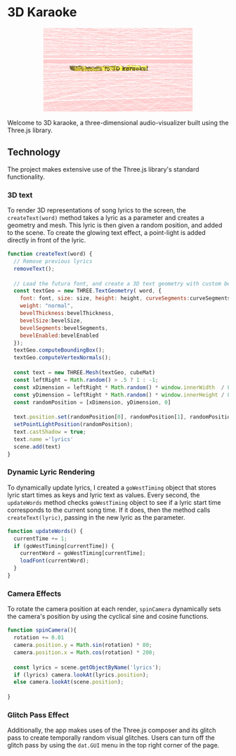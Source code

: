 # 3D Karaoke

<p align="center">
  <img src="./images/welcome_text.png" alt="welcome text" width="340" height="190">
</p>

Welcome to 3D karaoke, a three-dimensional audio-visualizer built using
the Three.js library.

## Technology
The project makes extensive use of the Three.js library's standard functionality.

### 3D text
To render 3D representations of song lyrics to the screen, the `createText(word)` method takes a
lyric as a parameter and creates a geometry and mesh. This lyric is then given a random position, and added to the scene.
To create the glowing text effect, a point-light is added directly in front of the lyric.

  ```javascript
  function createText(word) {
    // Remove previous lyrics
    removeText();

    // Load the futura font, and create a 3D text geometry with custom bevel measurements.
    const textGeo = new THREE.TextGeometry( word, {
      font: font, size: size, height: height, curveSegments:curveSegments,
      weight: "normal",
      bevelThickness:bevelThickness,
      bevelSize:bevelSize,
      bevelSegments:bevelSegments,
      bevelEnabled:bevelEnabled
    });
    textGeo.computeBoundingBox();
    textGeo.computeVertexNormals();

    const text = new THREE.Mesh(textGeo, cubeMat)
    const leftRight = Math.random() > .5 ? 1 : -1;
    const xDimension = leftRight * Math.random() * window.innerWidth  / 8;
    const yDimension = leftRight * Math.random() * window.innerHeight / 8;
    const randomPosition = [xDimension, yDimension, 0]

    text.position.set(randomPosition[0], randomPosition[1], randomPosition[2])
    setPointLightPosition(randomPosition);
    text.castShadow = true;
    text.name ='lyrics'
    scene.add(text)
  }
  ```

### Dynamic Lyric Rendering
To dynamically update lyrics, I created a `goWestTiming` object that stores lyric start times as keys and lyric text as values. Every second, the `updateWords` method checks `goWestTiming` object to see if a lyric start time
corresponds to the current song time. If it does, then the method calls `createText(lyric)`, passing in the new lyric as the parameter.

```javascript
function updateWords() {
  currentTime += 1;
  if (goWestTiming[currentTime]) {
    currentWord = goWestTiming[currentTime];
    loadFont(currentWord);
  }
}
```

### Camera Effects
To rotate the camera position at each render, `spinCamera` dynamically sets the camera's position by using the cyclical sine and cosine functions.

  ```javascript
  function spinCamera(){
    rotation += 0.01
    camera.position.y = Math.sin(rotation) * 80;
    camera.position.x = Math.cos(rotation) * 200;

    const lyrics = scene.getObjectByName('lyrics');
    if (lyrics) camera.lookAt(lyrics.position);
    else camera.lookAt(scene.position);

  }
  ```

### Glitch Pass Effect
Additionally, the app makes uses of the Three.js composer and its glitch pass to create temporally random visual glitches. Users can turn off the glitch pass by using the `dat.GUI` menu in the top right corner of the page. 
